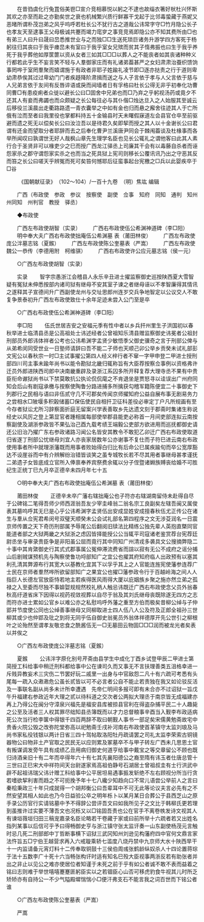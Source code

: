 <!-- { "loadSidebar": true } -->
　　在昔驺虞化行兔罝俗美鬯□宣介竞相慕悦以躬之不逮也故缁衣箸好枤杜兴怀斯其欢之亦至而赴之亦勤矣世之衰也机械繁兴质行鲜寡干戈起于比邻毒蛰藏于燕妮又恶暏所谓朴茂岂弟之风乎呜呼若杜长公不犹行古之道哉公讳常字守□竹月隐公长子也孝友天至逮事王父母极诚共蹇而竭力窀穸之事竞竞焉即隐公亦不知其费所由□也有弟三人曰升曰晟曰旵悉推世业与之而独□□生送死琐巨诸务升游学四方客死于杨躬往归其丧曰于我乎瘗旵未有室曰于我乎室女兄殡而贫其子惰弗振也曰生于我乎养死于我乎葬他如厚筐篚以资从女者三如其□□□以葬人之不能丧者如其丧诸种种义行都若此乎生不妄言笑不轻与人羣御家庄而有礼诸弟葢甚严之女妇肃肃治蚕织馈饷事罔哗于室罔羣聚而嬉谓施于有政者非耶子姓踰礼凌节即□逐亦挞责之行于道则卑幼肃恭俟其过过卑幼门门者疾趍降阶肃揖而送之与人子言依于孝与人父言依于慈与人兄弟言依于友间有反唇谇语或戾而阋墙者日有孚格曰杜长公得无非乎初奉化功曹同曹□有患疫痢者众徙以避长公曰□固舍中兄弟也而□乃弃之乎躬视汤药或竟夕不还其人有妾而弗蠲也而众颇疑之长公每往必与其仆偕□烛达旦入之人始服其至诚云后移役兰溪晨出走衢路路遗一青衣囊举之中如有金也归而悬之廨舍往迹其人于亡所俄有泣而至者曰我里役也掌都料持五十金输县时天未曙假寐道左会县官仓卒至前驱避而遗之死无以偿矣长公曰汝泣吾以是待君久矣即挈而授之其人以十金谢长公曰君谓有还金而望取分者耶辞而去之后奉化曹尹兰溪唐尹同会于棘闱葢谈及杜椽事而各举所闻叹曰孰谓世无好人哉枫山章先生理学名臣也见长公辄礼之谓他客曰此其人素行合于圣贤非可以椽吏少之巳而授广西龙江驿丞上司廉其干会有以毒藤自杀者而诬怨家杀之郡守谓怨家实杀之也而当之死具狱上宪司则移长公覆讯讯乃出之守恶其反而笞之长公曰嗟天乎辨冤而死可矣笞何憾耶后征蛮事起台宪檄之□兵以此婴疾卒于□谷 

　　
《国朝献征录》　（102～104）/一百十九卷　（明）焦竑 编辑  


　　广西（布政使　参政　参议　按察使　副使　佥事　知府　同知　通判　知州　州同知　州判官　教授　驿丞） 

　　◆布政使 

　　广西左布政使胡智（实录） 
　　广西右布政使伍公希渊神道碑（李□阳） 
　　明中奉大夫广西右布政使拙庵伍公希渊墓 表（莆田林俊） 
　　广西左布政使庞公泮墓志铭（夏鍭） 
　　广西左布政使陈公奎墓表（严嵩） 
　　广西左布政使魏公一恭传（李德用附　柯维骐） 
　　广西右布政使许公应元墓志铭（侯一元） 

　　○广西左布政使胡智（实录） 

　　实录 
　　智字宗愚浙江会稽县人永乐辛丑进士擢监察御史巡按陕西夏大雪智疑有冤狱未伸悉按部内诸司狱有继母不安其室子谏之者继母诬以不孝智廉得其情讯之遂释其子宣德间升广西副使龙州与交址思郎州连岁交兵争地智定以公议交人不敢复争景泰初升广西左布政使致仕十余年足迹未尝入公门至是卒 

　　○广西右布政使伍公希渊神道碑（李□阳） 

　　李□阳 
　　伍氏世居吉安之安福元季有性中者以乡兵扞州里生子洪国初以春秋举进士临清县丞是公高祖处士讳述经者公曾祖知乐清县赠监察御史讳冕者公祖封刑部员外郎讳体祥者公考也公讳希渊字孟贤少敏悟季父御史骥奇之言于刑部公俾与从弟希闵同受世业一日塾师请辞曰吾不能二子师也天顺己卯公举乡贡癸未试礼部彭文宪公以春秋宗一时□主试事擢公第四人经义梓行者不窜一字甲申登二甲进士授刑部四川司主事未踰年尚书以能令勘狱北畿归辄称旨有大臣荐按察佥事例以资格弗许迁员外郎进陕西司郎中决南畿重辟及录浙江系囚多所开释复荐大理寺丞不果有中贵臣衔命谳狱尚书以下禁莫敢抗公执论侃侃麾之不肯退坐是贾怒寻以诖误出广州府同知会后山有剧寇承檄与按察使陶鲁分路进捕多所擒获勾稽军籍陈便宜二十事御史下列郡行之民相与语曰非伍贰守几不可郡矣传闻京师擢知府公益自展布事无剧易务力之尝相水□陂堰多积榖储蓄□保伍使民自相扞卫征科差役必审定丁户凡所规画有至今存者狱讼尤所习辞察面折庭无留案兴学表善取乡先达遗文刻于郡斋时集诸生称说经史以风厉之登上第显官者踵相属每部使举郡县能吏必称首一月间吏部连拟云南按察副使及湖浙参政皆不果弘治己酉九载考绩王端毅公吏部方欲进用而巡抚都御史请还公旧治乃擢广东右参政诸路习闻公名皆安其教令不敢犯乙卯迁广西右布政使取道归省遂丁刑部公忧继母刘宜人亦丧家居数年公亦谢事不复仕而子符巳进云南右布政使用事者所中就理浙藩既而用事者败始得白归比有后命公巳属疾踰旬而卒公宽厚豁达不设崖谷而中有介辨解纷治错皆谈笑之虽专城牧长若不尽其用者事继母甚孝谨抚二弟遗子女皆底成立官所入俸禀奉养宾祭费余辄以分子侄暨诸婣族赙丧给婚不可胜纪生正统丁巳九月卒正德辛未四月年七十五 

　　○明中奉大夫广西右布政使拙庵伍公希渊墓 表（莆田林俊） 

　　莆田林俊 
　　正德辛未卒广藩右辖拙庵公也子符亦右辖湖南留侍未赴得自尽于公碑铭二笔得吾师少师西涯翁吾友少宰圭峰翁二翁名宗工良副矣左辖吾闽又属俊表其墓呜呼其无巳是心乎公讳希渊字孟贤伍出安成显姓安成擅春秋伍尤正传公在诸生与羣从佥宪君希闵号双璧天顺癸未公会试礼部名第四程序之文无涉芟润名一日震京师传置之天下奇历刑部属予辱尾公后翻阅旧牍法比精练公独先辈人英抱直槩同官能道者部之大狱两畿之大狱浙之虑囚皆择能授公公当辄平司寇诸老鉴赏荐台宪荐廷尉丞坐与审录贵臣争是非阳虽公屈而竟行其中同知广州清戎多袭具文公搜摘弊隐二十事中其肯綮御史行其式式郡事属公冤伸滞流费省而諠以寂有无公不成府之谣分捕山后剧贼谋预机先与陶察使鲁功埒部知广之宜公也擢其府知府临人出政预有以塞其利孔清其弊源布行其宽大以基教化宜其下以孚乎其上之人官能连旌宪使藩参连荐广士民在京师者羣然哗所欲留部知广之果宜公也擢□藩参政令行于百越岭海之间人人指巨人长德左官放臣恃若地主若疾得医风雨得大厦以庇姻族乡聚之施亦然立弟之孤禄之入至委而尽独不事媕娿规规然校礼柄人触忌讳既迁广西右布政使念父员外翁春秋高纡道省床下因得以视药视敛视葬以自尽于翁及其刘氏继母丧既除遂无四方之志而符亦进士累如公官乡以难公亦之私慰呜呼外藩之重至方伯而极矣昔柳公绰与子仲郢并节度使公同也公绰善事继母又同柳取进士四人伍八人公及符及正郎全祖孙三世柳其或少也仲郢及玭之到将无同乎伍自御史翁冕员外翁体祥德厚开先公世引之柳根叶之论殆然至谓孝友敬忠食之酰酱伍无一□无墓田云物固□□□润而被龙光者矣表以并俟之 

　　○广西左布政使庞公泮墓志铭（夏鍭） 

　　夏鍭 
　　公讳泮字原化别号芹斋由县学生中成化丁酉乡试登甲辰二甲进士第简授工科给事中稍迁刑科都给事中公在谏司久而又事无不言扶理善类五沮格幸进一斥贱异教妄术三灾伤二节罢好玩二戚里一出身与中官敌怨二凡十有六疏可考悉有头尾每一疏入众遫遫危公虽长贰皆以可不必言者公自不能止若责独在我又如论驳反活及一事联名副从尚多未计所幸遭遇　先帝仁明间多报可即有未合亦不过诏狱一旨戊午升福建右参政近年大理之贰以待科道之交次者公两拟大理丞于南京皆无成福建亦再上乃得公在闽分守漳泉兴福先是福安县库被掠县官利在得盗杂捕平民二十人趣毙之公至及活者三人权其罪尽绌知县丞簿既而以才力总督粮事辛酉当入觐李布政适病死公次当行检李箧中得银千四百两辞不取曰朝觐人事书一部足矣宋儒黄勉斋故宅中贵香火院公毁之改弥陀堂弥高以祀勉斋壬戌补河南右布政使首革镇守太监刘琅及马尚书家私役钱银以两计日省三四十驾帖取洛阳牡丹疏请罢之司礼太监李荣索古铜镜器物公曰物非土产官取之民民无以应则累及冢墓卒不与甲子转左广西未几思恩土官有叛谋调发旁午具有成绩乙丑用病归御史何道亨给事中戴宝之等交章留公不顾也既归诗酒亲旧十有二年而卒得年六十有七其先襄阳德公之裔至隋有讳玉者仕唐总管十三世曰正巳宋大中祥符间天台尉遂家焉高祖伯静号石湖居士曾祖叔圭有士行洪武中辟不起祖讳瑞父讳计赠工科给事中公平居坦易遇事振发斩绝不左右顾视分所当行贪若嗜欲挈利害而趋之不可扼挽予年十七八纔少知趋向口不常儿语尝公举前人之言曰秦桧秉政三十年只成就得一个胡邦衡公曰吾辈耳中不可无此等论议夫言必先有之不然安望其相人如此也乃今日益验公卒之明年栎卜以某月某日合葬公于县西芝山之原手录公历官行实请铭墓中予不得辞公尝评吾文曰如我所见子之文比于韩柳氏更若理到虽推许过实要不薄吾文也况栎又以□铭固吾责也公在官手不离卷帙发诗文视其人有谏垣薇垣归田三稿宠嘉录名臣论略若干卷藏于家或曰前所举十六疏者若又出姓名指列某事以后信可乎予曰得畅御史亨与浙江镇守张太监讦奏一山东副使杨茂元言触时忌几死二刑部郎中丁哲断事横下诏狱三武冈知州刘逊见构藩府四中官何文鼎言家法忤旨五□宁伯王越营求再入六戒璇乘轿七滥度八烧丹禁中九京师大水十陜西旱干十一内监请备元宵灯料十二传奉取铜鼓十三侯伯周彧张鹤龄纵奴杀人十四论置蒋琮于法十五数李广十死十六当畅张构讦时适有知名巳殁大臣视事两浙反若有助张者并出之非止以见公之难亦使居位者知谨于未死之前于乎有如公者诚不敢不表而益着之铭曰志则难于举世嘻嘻蹇蹇匪躬臣实以之若锢臣心山否可移虎豹食牛视其儿时所乏矫矫亦有自持公一不少气隘殿墀惴惴小□便汗弗支石不能言我之词百世而下铭公者谁 

　　○广西左布政使陈公奎墓表（严嵩） 

　　严嵩 
